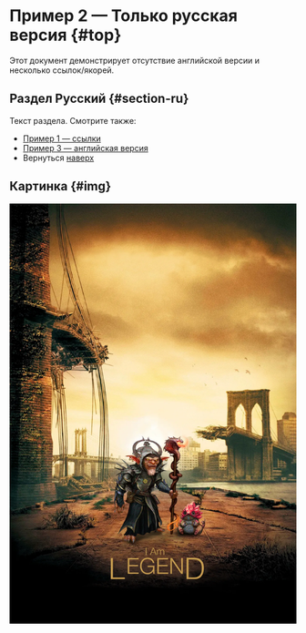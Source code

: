 # Пример 2 — Только русская версия {#top}

Этот документ демонстрирует отсутствие английской версии и несколько ссылок/якорей.

## Раздел Русский {#section-ru}

Текст раздела. Смотрите также:
- [Пример 1 — ссылки](../../articles/example_1/example_1_ru.md#links)
- [Пример 3 — английская версия](../../articles/example_3/example_3_en.md)
- Вернуться [наверх](#top)

## Картинка {#img}

![Пример](images/sample.2x.png)
